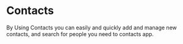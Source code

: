 # Contacts
By Using Contacts you can easily and quickly add and manage new contacts, and search for people you need to contacts app.

